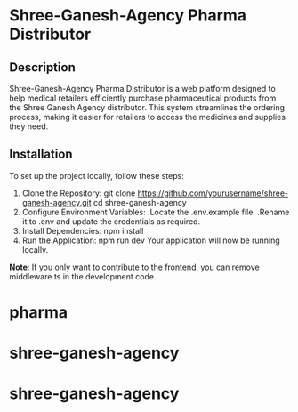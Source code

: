 # Shree-Ganesh-Agency Pharma Distributor

## Description
Shree-Ganesh-Agency Pharma Distributor is a web platform designed to help medical retailers efficiently purchase pharmaceutical products from the Shree Ganesh Agency distributor. This system streamlines the ordering process, making it easier for retailers to access the medicines and supplies they need.

## Installation
To set up the project locally, follow these steps:
1. Clone the Repository:
   git clone https://github.com/yourusername/shree-ganesh-agency.git
  cd shree-ganesh-agency
2. Configure Environment Variables:
   .Locate the .env.example file.
   .Rename it to .env and update the credentials as required.
3. Install Dependencies:
     npm install
4. Run the Application:
   npm run dev
Your application will now be running locally.

**Note**: If you only want to contribute to the frontend, you can remove middleware.ts in the development code.


# pharma
# shree-ganesh-agency
# shree-ganesh-agency
